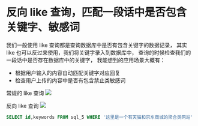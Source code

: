 # 反向 like 查询，匹配一段话中是否包含关键字、敏感词

我们一般使用 like 查询都是查询数据库中是否有包含关键字的数据记录，
其实 like 也可以反过来使用，我们将关键字录入到数据库中，
查询的时候检查我们的一段话中是否存在数据库中的关键字，
我能想到的应用场景大概有：

 * 根据用户输入的内容自动匹配关键字对应回复
 * 检查用户上传的内容中是否有包含禁止类敏感词

常规的 like 查询
![](https://img.xiaoi.me/pms-upload/20190618/9489dafc-f91e-6d1d-4bf9-d5069fae9f71.png)

反向 like 查询
![](https://img.xiaoi.me/pms-upload/20190618/ba7b4d34-d02f-ea73-ca5a-85a8f280406e.png)

```sql
SELECT id,keywords FROM sql_5 WHERE '这里是一个有天猫和京东商城的聚合类网站'  LIKE CONCAT('%',keywords,'%');
```
